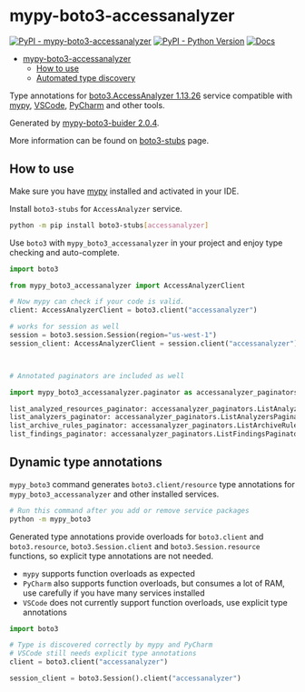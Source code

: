 # mypy-boto3-accessanalyzer

[![PyPI - mypy-boto3-accessanalyzer](https://img.shields.io/pypi/v/mypy-boto3-accessanalyzer.svg?color=blue)](https://pypi.org/project/mypy-boto3-accessanalyzer)
[![PyPI - Python Version](https://img.shields.io/pypi/pyversions/mypy-boto3-accessanalyzer.svg?color=blue)](https://pypi.org/project/mypy-boto3-accessanalyzer)
[![Docs](https://img.shields.io/readthedocs/mypy-boto3-builder.svg?color=blue)](https://mypy-boto3-builder.readthedocs.io/)

- [mypy-boto3-accessanalyzer](#mypy-boto3-accessanalyzer)
  - [How to use](#how-to-use)
  - [Automated type discovery](#automated-type-discovery)

Type annotations for
[boto3.AccessAnalyzer 1.13.26](https://boto3.amazonaws.com/v1/documentation/api/1.13.26/reference/services/accessanalyzer.html#AccessAnalyzer) service
compatible with [mypy](https://github.com/python/mypy), [VSCode](https://code.visualstudio.com/),
[PyCharm](https://www.jetbrains.com/pycharm/) and other tools.

Generated by [mypy-boto3-buider 2.0.4](https://github.com/vemel/mypy_boto3_builder).

More information can be found on [boto3-stubs](https://pypi.org/project/boto3-stubs/) page.

## How to use

Make sure you have [mypy](https://github.com/python/mypy) installed and activated in your IDE.

Install `boto3-stubs` for `AccessAnalyzer` service.

```bash
python -m pip install boto3-stubs[accessanalyzer]
```

Use `boto3` with `mypy_boto3_accessanalyzer` in your project and enjoy type checking and auto-complete.

```python
import boto3

from mypy_boto3_accessanalyzer import AccessAnalyzerClient

# Now mypy can check if your code is valid.
client: AccessAnalyzerClient = boto3.client("accessanalyzer")

# works for session as well
session = boto3.session.Session(region="us-west-1")
session_client: AccessAnalyzerClient = session.client("accessanalyzer")



# Annotated paginators are included as well

import mypy_boto3_accessanalyzer.paginator as accessanalyzer_paginators

list_analyzed_resources_paginator: accessanalyzer_paginators.ListAnalyzedResourcesPaginator = client.get_paginator("list_analyzed_resources")
list_analyzers_paginator: accessanalyzer_paginators.ListAnalyzersPaginator = client.get_paginator("list_analyzers")
list_archive_rules_paginator: accessanalyzer_paginators.ListArchiveRulesPaginator = client.get_paginator("list_archive_rules")
list_findings_paginator: accessanalyzer_paginators.ListFindingsPaginator = client.get_paginator("list_findings")
```

## Dynamic type annotations

`mypy_boto3` command generates `boto3.client/resource` type annotations for
`mypy_boto3_accessanalyzer` and other installed services.

```bash
# Run this command after you add or remove service packages
python -m mypy_boto3
```

Generated type annotations provide overloads for `boto3.client` and `boto3.resource`,
`boto3.Session.client` and `boto3.Session.resource` functions,
so explicit type annotations are not needed.

- `mypy` supports function overloads as expected
- `PyCharm` also supports function overloads, but consumes a lot of RAM, use carefully if you have many services installed
- `VSCode` does not currently support function overloads, use explicit type annotations

```python
import boto3

# Type is discovered correctly by mypy and PyCharm
# VSCode still needs explicit type annotations
client = boto3.client("accessanalyzer")

session_client = boto3.Session().client("accessanalyzer")
```